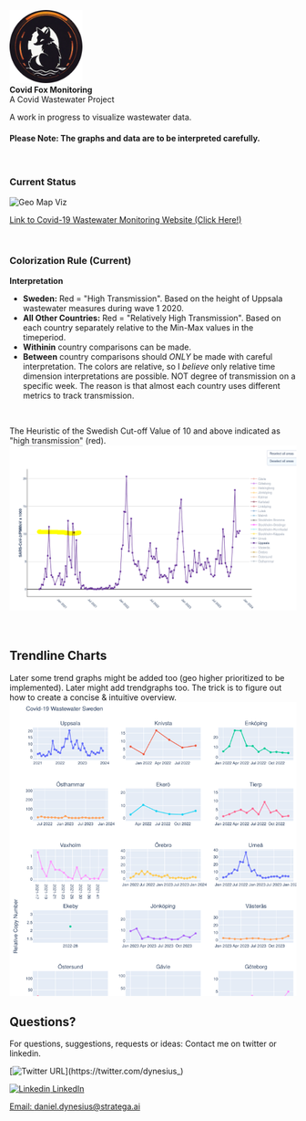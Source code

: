 <p>
    <img src="docs/red-sewer-fox.png" alt="Red Sewer Fox" width="128" height="128"> <br>
    <strong>Covid Fox Monitoring</strong> <br>
    <span class="subtext">A Covid Wastewater  Project</span>
</p>

A work in progress to visualize wastewater data.


#### Please Note: The graphs and data are to be interpreted carefully.

<br>

### Current Status
![Geo Map Viz](https://github.com/danieldynesius/covid/blob/main/docs/c19_wastewater_v0.3.3.gif)

[Link to Covid-19 Wastewater Monitoring Website (Click Here!)](https://danieldynesius.github.io/covid/)

<br>

### Colorization Rule (Current)
<b>Interpretation</b>
* <b>Sweden:</b> Red = "High Transmission". Based on the height of Uppsala wastewater measures during wave 1 2020.
* <b>All Other Countries:</b> Red = "Relatively High Transmission". Based on each country separately relative to the Min-Max values in the timeperiod.
* <b>Withinin</b> country comparisons can be made.
* <b>Between</b> country comparisons should <i>ONLY</i> be made with careful interpretation. The colors are relative, so I *believe* only relative time dimension interpretations are possible. NOT degree of transmission on a specific week. The reason is that almost each country uses different metrics to track transmission.

<br>

The Heuristic of the Swedish Cut-off Value of 10 and above indicated as "high transmission" (red).
![Trendline Viz](docs/se_uppsala_c19_first_recorded_peak.png)
<br><br><br>

## Trendline Charts
Later some trend graphs might be added too (geo higher prioritized to be implemented).
Later might add trendgraphs too. The trick is to figure out how to create a concise & intuitive overview.
![Trendline Viz](docs/c19-trends.png)


## Questions?
For questions, suggestions, requests or ideas:
Contact me on twitter or linkedin.

[![Twitter URL](https://img.shields.io/twitter/url/https/twitter.com/dynesius_.svg?style=social&label=Follow%20%40dynesius_)](https://twitter.com/dynesius_)


[![Linkedin](https://i.stack.imgur.com/gVE0j.png) LinkedIn](https://www.linkedin.com/in/danieldynesius/)&nbsp;

[Email: daniel.dynesius@stratega.ai](mailto:daniel.dynesius@stratega.ai)